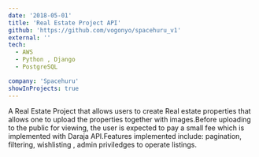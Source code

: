 ```yaml
---
date: '2018-05-01'
title: 'Real Estate Project API'
github: 'https://github.com/vogonyo/spacehuru_v1'
external: ''
tech:
  - AWS
  - Python , Django
  - PostgreSQL

company: 'Spacehuru'
showInProjects: true
---
```


A Real Estate Project that allows users to create Real estate properties that allows one to upload the properties together with images.Before uploading to the public for viewing, the user is expected to pay a small fee which is implemented with Daraja API.Features implemented include: pagination, filtering, wishlisting , admin priviledges to operate listings.

